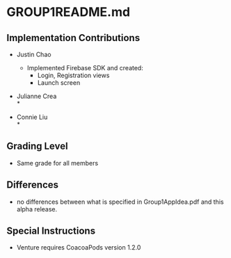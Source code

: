 # GROUP1README.md  
 
## Implementation Contributions  
  - Justin Chao   
    * Implemented Firebase SDK and created:
        * Login, Registration views   
        * Launch screen


  - Julianne Crea   
    *   

  - Connie Liu   
    *   




## Grading Level   
  - Same grade for all members  

## Differences  
  - no differences between what is specified in Group1AppIdea.pdf and this alpha release.  

## Special Instructions   
  - Venture requires CoacoaPods version 1.2.0  

